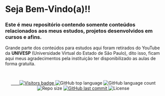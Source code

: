 # Seja Bem-Vindo(a)!!

### Este é meu repositório contendo somente conteúdos relacionados aos meus estudos, projetos desenvolvidos em cursos e afins. 
Grande parte dos conteúdos para estudos aqui foram retirados do YouTube da **UNIVESP**  (Universidade Virtual do Estado de São Paulo), dito isso, ficam aqui meus agradecimentos pela instituição ter disponibilizado as aulas de forma gratuita. 

<br/>

<p align="center">
  <a href="https://badges.pufler.dev">
    <img src="https://badges.pufler.dev/visits/cacaiol/Estudos" alt="Visitors badge" />
  </a>
  
  <img alt="GitHub top language" src="https://img.shields.io/github/languages/top/cacaiol/Estudos?style=flat-square">

  <img alt="GitHub language count" src="https://img.shields.io/github/languages/count/cacaiol/Estudos?style=flat-square">

  <img alt="Repo size" src="https://img.shields.io/github/repo-size/cacaiol/Estudos?style=flat-square">

  <a href="https://github.com/cacaiol/Estudos/commits/master">
    <img alt="GitHub last commit" src="https://img.shields.io/github/last-commit/cacaiol/Estudos?style=flat-square">
  </a>

  <img alt="License" src="https://img.shields.io/github/license/cacaiol/Estudos?style=flat-square">
</p>
<br/>


 
